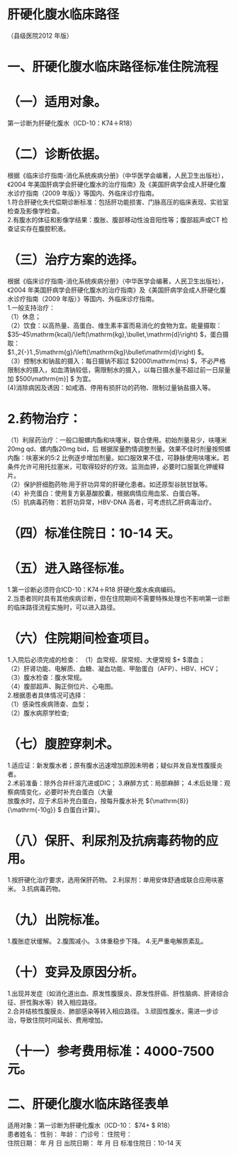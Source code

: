 # 肝硬化腹水临床路径  
（县级医院2012 年版）  
# 一、肝硬化腹水临床路径标准住院流程  
# （一）适用对象。  
第一诊断为肝硬化腹水（ICD-10：K74＋R18）  
# （二）诊断依据。  
根据《临床诊疗指南-消化系统疾病分册》（中华医学会编著，人民卫生出版社），《2004 年美国肝病学会肝硬化腹水的治疗指南》及《美国肝病学会成人肝硬化腹水诊疗指南（2009 年版）》等国内、外临床诊疗指南。  
1.符合肝硬化失代偿期诊断标准：包括肝功能损害、门脉高压的临床表现、实验室检查及影像学检查。  
2.有腹水的体征和影像学结果：腹胀、腹部移动性浊音阳性等；腹部超声或CT 检查证实存在腹腔积液。  
# （三）治疗方案的选择。  
根据《临床诊疗指南-消化系统疾病分册》（中华医学会编著，人民卫生出版社），《2004 年美国肝病学会肝硬化腹水的治疗指南》及《美国肝病学会成人肝硬化腹水诊疗指南（2009 年版）》等国内、外临床诊疗指南。  
1.一般支持治疗：  
（1）休息；  
（2）饮食：以高热量、高蛋白、维生素丰富而易消化的食物为宜。能量摄取： $35–45\mathrm{kcal}/\left(\mathrm{kg}\,\bullet\,\mathrm{d}\right) $，蛋白摄取：  
$1.\,2{-}1.\,5\mathrm{g}/\left(\mathrm{kg}\bullet\mathrm{d}\right) $。  
（3）控制水和钠盐的摄入：每日摄钠不超过 $2000\mathrm{ms} $，不必严格限制水的摄入，如血清钠较低，需限制水的摄入，以每日摄水量不超过前一日尿量加 $500\mathrm{m}] $ 为宜。  
(4)消除病因及诱因：如戒酒、停用有损肝功的药物、限制过量钠盐摄入等。  
# 2.药物治疗：  
（1）利尿药治疗：一般口服螺内酯和呋噻米，联合使用。初始剂量易少，呋噻米20mg qd、螺内酯20mg bid，后 根据尿量酌情调整剂量。效果不佳时剂量按照螺内酯：呋塞米的5:2 比例逐步增加剂量。如口服效果不佳，可静脉使用呋噻米。若条件允许可用托拉塞米，可取得较好的疗效。监测血钾，必要时口服氯化钾缓释片。  
（2）保护肝细胞药物:用于肝功异常的肝硬化患者。如还原型谷胱甘肽等。  
（4）补充蛋白：使用复方氨基酸胶囊，根据病情应用血浆、白蛋白等。  
（5）抗病毒药物：若肝功异常，HBV-DNA 高者，可考虑抗乙肝病毒治疗。  
# （四）标准住院日：10-14 天。  
# （五）进入路径标准。  
1.第一诊断必须符合ICD-10：K74＋R18 肝硬化腹水疾病编码。  
2.当患者同时具有其他疾病诊断，但在住院期间不需要特殊处理也不影响第一诊断的临床路径流程实施时，可以进入路径。  
# （六）住院期间检查项目。  
1.入院后必须完成的检查： （1）血常规、尿常规、大便常规 $+ $潜血；  
（2）肝肾功能、电解质、血糖、凝血功能、甲胎蛋白（AFP）、HBV、HCV；  
（3）腹水检查：腹水常规。  
（4）腹部超声、胸正侧位片、心电图。  
2.根据患者具体情况可选择：  
（1）感染性疾病筛查、血型；  
（2）腹水病原学检查;  
# （七）腹腔穿刺术。  
1.适应证：新发腹水者；原有腹水迅速增加原因未明者；疑似并发自发性腹膜炎者。  
2.术前准备：除外合并纤溶亢进或DIC； 3.麻醉方式：局部麻醉； 4.术后处理：观察病情变化，必要时补充白蛋白（大量  
放腹水时，应于术后补充白蛋白，按每升腹水补充 ${\mathrm{8}}{\mathrm{-10g}} $ 白蛋白计算）。  
# （八）保肝、利尿剂及抗病毒药物的应用。  
1.按肝硬化治疗要求，选用保肝药物。 2.利尿剂：单用安体舒通或联合应用呋塞米。 3.抗病毒药物。  
# （九）出院标准。  
1.腹胀症状缓解。 2.腹围减小。 3.体重稳步下降。 4.无严重电解质紊乱。  
# （十）变异及原因分析。  
1.出现并发症（如消化道出血、原发性腹膜炎、原发性肝癌、肝性脑病、肝肾综合征、肝性胸水等）转入相应路径。  
2.合并结核性腹膜炎、肺部感染等转入相应路径。 3.顽固性腹水，需进一步诊治，导致住院时间延长、费用增加。  
# （十一）参考费用标准：4000-7500 元。  
# 二、肝硬化腹水临床路径表单  
适用对象：第一诊断为肝硬化腹水（ICD-10： $74+ $ R18）  
患者姓名：        性别：    年龄：   门诊号：      住院号：  
住院日期：   年 月 日     出院日期：   年 月 日   标准住院日：10-14 天  
